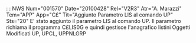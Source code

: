  :  : NWS Num="001570" Date="20100428" Rel="V2R3" Atr="A. Marazzi" Tem="APP" App="C£" Tit="Aggiunto Parametro LIS al comando UP" Sts="20"
E' stato aggiunto il parametro LIS al comando UP.
Il parametro richiama il programma C£LIS0G e quindi gestisce l'anagrafico listini 
Oggetti Modificati
UP, UPCL, UPPNLGRP
